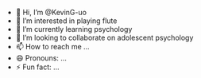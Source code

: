 - 👋 Hi, I’m @KevinG-uo
- 👀 I’m interested in playing flute
- 🌱 I’m currently learning psychology
- 💞️ I’m looking to collaborate on adolescent psychology
- 📫 How to reach me ...
- 😄 Pronouns: ...
- ⚡ Fun fact: ...

<!---
KevinG-uo/KevinG-uo is a ✨ special ✨ repository because its `README.md` (this file) appears on your GitHub profile.
You can click the Preview link to take a look at your changes.
--->
